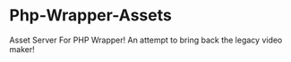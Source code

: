 # Php-Wrapper-Assets
 Asset Server For PHP Wrapper! An attempt to bring back the legacy video maker!
